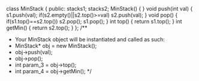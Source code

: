 class MinStack {
public:
stack<int>s1;
stack<int>s2;
MinStack() {
}
void push(int val) {
s1.push(val);
if(s2.empty()||s2.top()>=val)
s2.push(val);
}
void pop() {
if(s1.top()==s2.top())
s2.pop();
s1.pop();
}
int top() {
return s1.top();
}
int getMin() {
return s2.top();
}
};
​
/**
* Your MinStack object will be instantiated and called as such:
* MinStack* obj = new MinStack();
* obj->push(val);
* obj->pop();
* int param_3 = obj->top();
* int param_4 = obj->getMin();
*/
